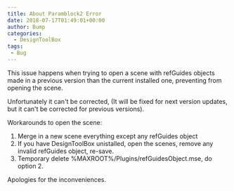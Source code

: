 ```yaml
---
title: About Paramblock2 Error
date: 2018-07-17T01:49:01+00:00
author: Bump
categories:
  - DesignToolBox
tags:
 - Bug
---
```


This issue happens when trying to open a scene with refGuides objects made in a previous version than the current installed one, preventing from opening the scene.

Unfortunately it can't be corrected, (It will be fixed for next version updates, but it can't be corrected for previous versions).

Workarounds to open the scene:

1. Merge in a new scene everything except any refGuides object
2. If you have DesignToolBox unistalled, open the scenes, remove any invalid refGuides object, re-save.
3. Temporary delete %MAXROOT%/Plugins/refGuidesObject.mse, do option 2.

Apologies for the inconveniences.